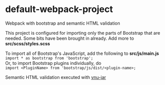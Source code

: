 # default-webpack-project
Webpack with bootstrap and semantic HTML validation

This project is configured for importing only the parts of Bootstrap that are needed. Some bits have been brought in already. Add more to **src/scss/styles.scss**
   
To import all of Bootstrap's JavaScript, add the following to **src/js/main.js**   
```import * as bootstrap from 'bootstrap';```    
Or, to import Bootstrap plugins individually, do    
```import <PluginName> from 'bootstrap/js/dist/<plugin-name>;```

Semantic HTML validation executed with [vnu-jar](https://github.com/validator/validator#readme)
